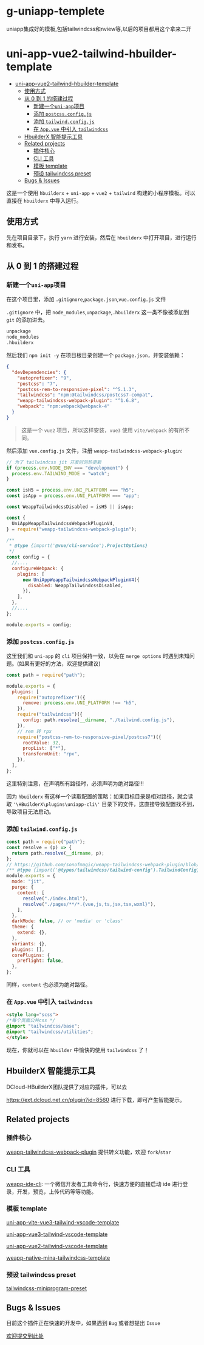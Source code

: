 # g-uniapp-templete
uniapp集成好的模板,包括tailwindcss和nview等,以后的项目都用这个拿来二开


















# uni-app-vue2-tailwind-hbuilder-template

- [uni-app-vue2-tailwind-hbuilder-template](#uni-app-vue2-tailwind-hbuilder-template)
  - [使用方式](#使用方式)
  - [从 0 到 1 的搭建过程](#从-0-到-1-的搭建过程)
    - [新建一个`uni-app`项目](#新建一个uni-app项目)
    - [添加 `postcss.config.js`](#添加-postcssconfigjs)
    - [添加 `tailwind.config.js`](#添加-tailwindconfigjs)
    - [在 `App.vue` 中引入 `tailwindcss`](#在-appvue-中引入-tailwindcss)
  - [HbuilderX 智能提示工具](#hbuilderx-智能提示工具)
  - [Related projects](#related-projects)
    - [插件核心](#插件核心)
    - [CLI 工具](#cli-工具)
    - [模板 template](#模板-template)
    - [预设 tailwindcss preset](#预设-tailwindcss-preset)
  - [Bugs & Issues](#bugs--issues)

这是一个使用 `hbuilderx` + `uni-app` + `vue2` + `tailwind` 构建的小程序模板。可以直接在 `hbuilderx` 中导入运行。

## 使用方式

先在项目目录下，执行 `yarn` 进行安装，然后在 `hbuilderx` 中打开项目，进行运行和发布。

## 从 0 到 1 的搭建过程

### 新建一个`uni-app`项目

在这个项目里，添加 `.gitignore`,`package.json`,`vue.config.js` 文件

`.gitignore` 中，把 `node_modules`,`unpackage`,`.hbuilderx` 这一类不像被添加到 `git` 的添加进去。

```txt
unpackage
node_modules
.hbuilderx
```

然后我们 `npm init -y` 在项目根目录创建一个 `package.json`，并安装依赖：

```json
{
  "devDependencies": {
    "autoprefixer": "9",
    "postcss": "7",
    "postcss-rem-to-responsive-pixel": "^5.1.3",
    "tailwindcss": "npm:@tailwindcss/postcss7-compat",
    "weapp-tailwindcss-webpack-plugin": "^1.6.8",
    "webpack": "npm:webpack@webpack-4"
  }
}

```

> 这是一个 `vue2` 项目，所以这样安装，`vue3` 使用 `vite/webpack` 的有所不同。

然后添加 `vue.config.js` 文件，注册 `weapp-tailwindcss-webpack-plugin`:

```js
// 为了 tailwindcss jit 开发时的热更新
if (process.env.NODE_ENV === "development") {
  process.env.TAILWIND_MODE = "watch";
}

const isH5 = process.env.UNI_PLATFORM === "h5";
const isApp = process.env.UNI_PLATFORM === "app";

const WeappTailwindcssDisabled = isH5 || isApp;

const {
  UniAppWeappTailwindcssWebpackPluginV4,
} = require("weapp-tailwindcss-webpack-plugin");

/**
 * @type {import('@vue/cli-service').ProjectOptions}
 */
const config = {
  //....
  configureWebpack: {
    plugins: [
      new UniAppWeappTailwindcssWebpackPluginV4({
        disabled: WeappTailwindcssDisabled,
      }),
    ],
  },
  //....
};

module.exports = config;
```

### 添加 `postcss.config.js`

这里我们和 `uni-app` 的 `cli` 项目保持一致，以免在 `merge options` 时遇到未知问题。(如果有更好的方法，欢迎提供建议)

```js
const path = require("path");

module.exports = {
  plugins: [
    require("autoprefixer")({
      remove: process.env.UNI_PLATFORM !== "h5",
    }),
    require("tailwindcss")({
      config: path.resolve(__dirname, "./tailwind.config.js"),
    }),
    // rem 转 rpx
    require("postcss-rem-to-responsive-pixel/postcss7")({
      rootValue: 32,
      propList: ["*"],
      transformUnit: "rpx",
    }),
  ],
};
```

这里特别注意，在声明所有路径时，必须声明为绝对路径!!!

因为 `hbuilderx` 有这样一个读取配置的策略：如果目标目录是相对路径，就会读取 `'\HBuilderX\plugins\uniapp-cli\'` 目录下的文件，这直接导致配置找不到，导致项目无法启动。

### 添加 `tailwind.config.js`

```js
const path = require("path");
const resolve = (p) => {
  return path.resolve(__dirname, p);
};
// https://github.com/sonofmagic/weapp-tailwindcss-webpack-plugin/blob/main/demo/uni-app/tailwind.config.js
/** @type {import('@types/tailwindcss/tailwind-config').TailwindConfig} */
module.exports = {
  mode: "jit",
  purge: {
    content: [
      resolve("./index.html"),
      resolve("./pages/**/*.{vue,js,ts,jsx,tsx,wxml}"),
    ],
  },
  darkMode: false, // or 'media' or 'class'
  theme: {
    extend: {},
  },
  variants: {},
  plugins: [],
  corePlugins: {
    preflight: false,
  },
};

```

同样，`content` 也必须为绝对路径。

### 在 `App.vue` 中引入 `tailwindcss`

```html
<style lang="scss">
/*每个页面公共css */
@import "tailwindcss/base";
@import "tailwindcss/utilities";
</style>
```

现在，你就可以在 `hbuilder` 中愉快的使用 `tailwindcss` 了！

## HbuilderX 智能提示工具

DCloud-HBuilderX团队提供了对应的插件，可以去

<https://ext.dcloud.net.cn/plugin?id=8560> 进行下载，即可产生智能提示。

## Related projects

### 插件核心

[weapp-tailwindcss-webpack-plugin](https://github.com/sonofmagic/weapp-tailwindcss-webpack-plugin) 提供转义功能，欢迎 `fork`/`star`

### CLI 工具

[weapp-ide-cli](https://github.com/sonofmagic/utils/tree/main/packages/weapp-ide-cli): 一个微信开发者工具命令行，快速方便的直接启动 ide 进行登录，开发，预览，上传代码等等功能。

### 模板 template

[uni-app-vite-vue3-tailwind-vscode-template](https://github.com/sonofmagic/uni-app-vite-vue3-tailwind-vscode-template)

[uni-app-vue3-tailwind-vscode-template](https://github.com/sonofmagic/uni-app-vue3-tailwind-vscode-template)

[uni-app-vue2-tailwind-vscode-template](https://github.com/sonofmagic/uni-app-vue2-tailwind-vscode-template)

[weapp-native-mina-tailwindcss-template](https://github.com/sonofmagic/weapp-native-mina-tailwindcss-template)

### 预设 tailwindcss preset

[tailwindcss-miniprogram-preset](https://github.com/sonofmagic/tailwindcss-miniprogram-preset)

## Bugs & Issues

目前这个插件正在快速的开发中，如果遇到 `Bug` 或者想提出 `Issue`

[欢迎提交到此处](https://github.com/sonofmagic/weapp-tailwindcss-webpack-plugin/issues)

